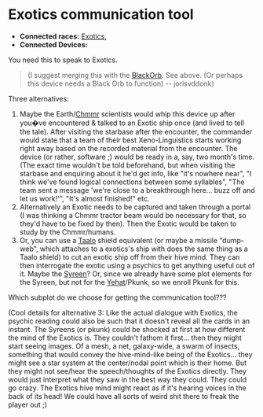 # Exotics communication tool #

  * **Connected races:** [Exotics](Exotics.md),
  * **Connected Devices:**

You need this to speak to Exotics.

> (I suggest merging this with the [BlackOrb](BlackOrb.md). See above. (Or perhaps this device needs a Black Orb to function) -- jorisvddonk)

Three alternatives:

  1. Maybe the Earth/[Chmmr](Chmmr.md) scientists would whip this device up after you�ve encountered & talked to an Exotic ship once (and lived to tell the tale). After visiting the starbase after the encounter, the commander would state that a team of their best Xeno-Linguistics starts working right away based on the recorded material from the encounter. The device (or rather, software ;) would be ready in a, say, two month's time. (The exact time wouldn't be told beforehand, but when visiting the starbase and enquiring about it he'd get info, like "it's nowhere near", "I think we've found logical connections between some syllables", "The team sent a message 'we're close to a breakthrough here... buzz off and let us work!'", "It's almost finished!" etc.
  1. Alternatively an Exotic needs to be captured and taken through a portal (I was thinking a Chmmr tractor beam would be necessary for that, so they'd have to be fixed by then). Then the Exotic would be taken to study by the Chmmr/humans.
  1. Or, you can use a [Taalo](Taalo.md) shield equivalent (or maybe a missile "dump-web", which attaches to a exotics's ship with does the same thing as a Taalo shield) to cut an exotic ship off from their hive mind. They can then interrogate the exotic using a psychics to get anything useful out of it. Maybe the [Syreen](Syreen.md)? Or, since we already have some plot elements for the Syreen, but not for the [Yehat](Yehat.md)/Pkunk, so we enroll Pkunk for this.

Which subplot do we choose for getting the communication tool???

(Cool details for alternative 3: Like the actual dialogue with Exotics, the psychic reading could also be such that it doesn't reveal all the cards in an instant. The Syreens (or pkunk) could be shocked at first at how different the mind of the Exotics is. They couldn't fathom it first... then they might start seeing images. Of a mesh, a net, galaxy-wide, a swarm of insects, something that would convey the hive-mind-like being of the Exotics... they might see a star system at the center/nodal point which is their home. But they might not see/hear the speech/thoughts of the Exotics directly. They would just interpret what they saw in the best way they could. They could go crazy. The Exotics hive mind might react as if it's hearing voices in the back of its head! We could have all sorts of weird shit there to freak the player out ;)
